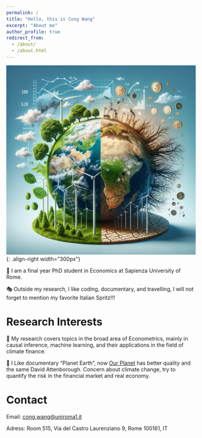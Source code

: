 ```yaml
---
permalink: /
title: "Hello, this is Cong Wang"
excerpt: "About me"
author_profile: true
redirect_from: 
  - /about/
  - /about.html
---
```


![pic about climate finance](/images/climate_finance.png){: .align-right width="300px"}

🐸 I am a final year PhD student in Economics at Sapienza University of Rome.

🎭 Outside my research, I like coding, documentary, and travelling, I will not forget to mention my favorite Italian Spritz!!!

Research Interests
======
📝 My research covers topics in the broad area of Econometrics, mainly in causal inference, machine learning, and their applications in the field of climate finance.

🐝 I Like documentary “Planet Earth”, now [Our Planet](https://www.ourplanet.com/en/) has better quality and the same David Attenborough. Concern about climate change, try to quantify the risk in the financial market and real economy.

Contact
======
Email: cong.wang@uniroma1.it


Adress: Room 515, Via del Castro Laurenziano 9, Rome 100161, IT